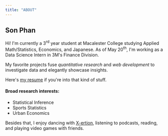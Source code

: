 ```yaml
---
title: "ABOUT"
---
```

## Son Phan
Hi! I'm currently a 3<sup>rd</sup> year student at Macalester College studying Applied Math/Statistics, Economics, and Japanese. As of May 20<sup>th</sup>, I'm working as a Data Science Intern in 3M's Finance Division. 

My favorite projects fuse _quantitative research_ and _web development_ to investigate data and elegantly showcase insights.

Here's [my resume](/resume.pdf) if you're into that kind of stuff.

#### Broad research interests:
* Statistical Inference
* Sports Statistics
* Urban Economics

Besides that, I enjoy dancing with [X-ertion](https://www.youtube.com/channel/UC7g02Rf0LNpVL_Q__yuwjkg/videos), listening to podcasts, reading, and playing video games with friends.

